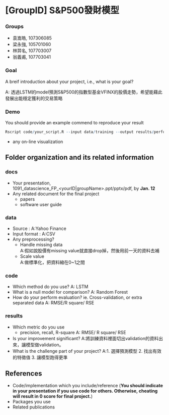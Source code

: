 # [GroupID] S&P500發財模型

### Groups
* 袁嵩皓, 107306085
* 梁永強, 105701060
* 林羿名, 107703007
* 翁義甫, 107703041

### Goal
A breif introduction about your project, i.e., what is your goal?

A: 透過LSTM的model預測S&P500的指數型基金VFINX的股價走勢，希望能藉此發展出能穩定獲利的交易策略

### Demo 
You should provide an example commend to reproduce your result
```R
Rscript code/your_script.R --input data/training --output results/performance.tsv
```
* any on-line visualization

## Folder organization and its related information

### docs
* Your presentation, 1091_datascience_FP_<yourID|groupName>.ppt/pptx/pdf, by **Jan. 12** 
* Any related document for the final project
  * papers
  * software user guide

### data

* Source : 
      A:Yahoo Finance
* Input format : 
      A:CSV
* Any preprocessing? 
  * Handle missing data   
      A:假如說股價有missing value就直接drop掉，然後用前一天的資料去補
  * Scale value  
      A:做標準化，把資料縮在0~1之間

### code

* Which method do you use? 
      A: LSTM
* What is a null model for comparison? 
      A: Random Forest
* How do your perform evaluation? ie. Cross-validation, or extra separated data 
      A: RMSE/R square/ RSE

### results

* Which metric do you use 
  * precision, recall, R-square 
      A: RMSE/ R square/ RSE
* Is your improvement significant? 
      A:將訓練資料裡面切出validation的資料出來，讓模型做validation。
* What is the challenge part of your project? 
      A:1. 選擇預測模型 2. 找出有效的特徵值 3. 讓模型跑得更準

## References
* Code/implementation which you include/reference (__You should indicate in your presentation if you use code for others. Otherwise, cheating will result in 0 score for final project.__)
* Packages you use
* Related publications



